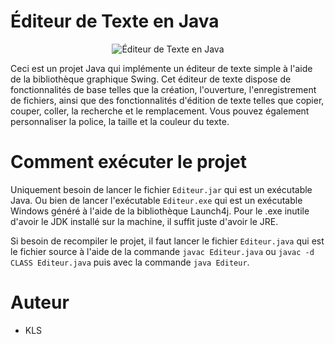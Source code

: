 # Éditeur de Texte en Java

<div align="center">

![Éditeur de Texte en Java]( https://www.unicodesystems.us/img/core-img/swing1.jpg)

</div>

Ceci est un projet Java qui implémente un éditeur de texte simple à l'aide de la bibliothèque graphique Swing. Cet éditeur de texte dispose de fonctionnalités de base telles que la création, l'ouverture, l'enregistrement de fichiers, ainsi que des fonctionnalités d'édition de texte telles que copier, couper, coller, la recherche et le remplacement. Vous pouvez également personnaliser la police, la taille et la couleur du texte.

# Comment exécuter le projet

Uniquement besoin de lancer le fichier `Editeur.jar` qui est un exécutable Java.
Ou bien de lancer l'exécutable `Editeur.exe` qui est un exécutable Windows généré à l'aide de la bibliothèque Launch4j.
Pour le .exe inutile d'avoir le JDK installé sur la machine, il suffit juste d'avoir le JRE.

Si besoin de recompiler le projet, il faut lancer le fichier `Editeur.java` qui est le fichier source à l'aide de la commande `javac Editeur.java` ou `javac -d CLASS Editeur.java` puis avec la commande `java Editeur`.

# Auteur

- KLS